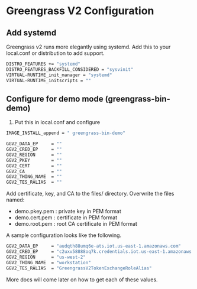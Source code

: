 # Greengrass V2 Configuration

## Add systemd

Greengrass v2 runs more elegantly using systemd.  Add this to your
local.conf or distribution to add support.

```bash
DISTRO_FEATURES += "systemd"
DISTRO_FEATURES_BACKFILL_CONSIDERED = "sysvinit"
VIRTUAL-RUNTIME_init_manager = "systemd"
VIRTUAL-RUNTIME_initscripts = ""
```

## Configure for demo mode (greengrass-bin-demo)

1. Put this in local.conf and configure

```bash
IMAGE_INSTALL_append = " greengrass-bin-demo"

GGV2_DATA_EP     = ""
GGV2_CRED_EP     = ""
GGV2_REGION      = ""
GGV2_PKEY        = ""
GGV2_CERT        = ""
GGV2_CA          = ""
GGV2_THING_NAME  = ""
GGV2_TES_RALIAS  = ""
```

Add certificate, key, and CA to the files/ directory. Overwrite the
files named:

- demo.pkey.pem : private key in PEM format
- demo.cert.pem : certificate in PEM format
- demo.root.pem : root CA certificate in PEM format

A sample configuration looks like the following.

```bash
GGV2_DATA_EP     = "audqth88umq6e-ats.iot.us-east-1.amazonaws.com"
GGV2_CRED_EP     = "c2uxv58888oq7k.credentials.iot.us-east-1.amazonaws.com"
GGV2_REGION      = "us-west-2"
GGV2_THING_NAME  = "workstation"
GGV2_TES_RALIAS  = "GreengrassV2TokenExchangeRoleAlias"
```

More docs will come later on how to get each of these values.
